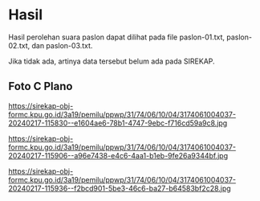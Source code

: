 # Hasil

Hasil perolehan suara paslon dapat dilihat pada file paslon-01.txt, paslon-02.txt, dan paslon-03.txt.

Jika tidak ada, artinya data tersebut belum ada pada SIREKAP.

## Foto C Plano

https://sirekap-obj-formc.kpu.go.id/3a19/pemilu/ppwp/31/74/06/10/04/3174061004037-20240217-115830--e1604ae6-78b1-4747-9ebc-f716cd59a9c8.jpg

https://sirekap-obj-formc.kpu.go.id/3a19/pemilu/ppwp/31/74/06/10/04/3174061004037-20240217-115906--a96e7438-e4c6-4aa1-b1eb-9fe26a9344bf.jpg

https://sirekap-obj-formc.kpu.go.id/3a19/pemilu/ppwp/31/74/06/10/04/3174061004037-20240217-115936--f2bcd901-5be3-46c6-ba27-b64583bf2c28.jpg
